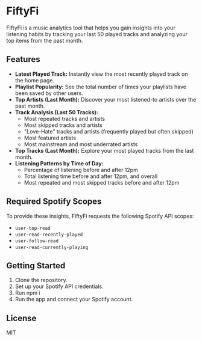 # FiftyFi

FiftyFi is a music analytics tool that helps you gain insights into your listening habits by tracking your last 50 played tracks and analyzing your top items from the past month.

## Features

- **Latest Played Track:** Instantly view the most recently played track on the home page.
- **Playlist Popularity:** See the total number of times your playlists have been saved by other users.
- **Top Artists (Last Month):** Discover your most listened-to artists over the past month.
- **Track Analysis (Last 50 Tracks):**
    - Most repeated tracks and artists
    - Most skipped tracks and artists
    - "Love-Hate" tracks and artists (frequently played but often skipped)
    - Most featured artists
    - Most mainstream and most underrated artists
- **Top Tracks (Last Month):** Explore your most played tracks from the last month.
- **Listening Patterns by Time of Day:**
    - Percentage of listening before and after 12pm
    - Total listening time before and after 12pm, and overall
    - Most repeated and most skipped tracks before and after 12pm

## Required Spotify Scopes

To provide these insights, FiftyFi requests the following Spotify API scopes:

- `user-top-read`
- `user-read-recently-played`
- `user-follow-read`
- `user-read-currently-playing`

## Getting Started

1. Clone the repository.
2. Set up your Spotify API credentials.
3. Run npm i
4. Run the app and connect your Spotify account.

## License

MIT
